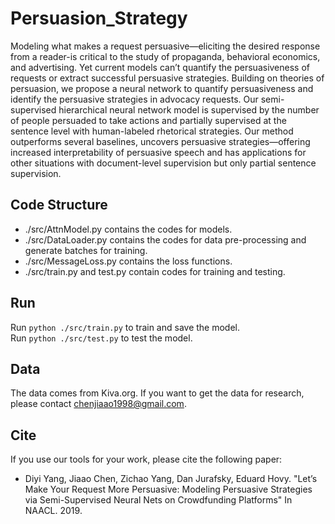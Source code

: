 # Persuasion_Strategy

Modeling what makes a request persuasive—eliciting the desired response from a reader-is critical to the study of propaganda, behavioral economics, and advertising. Yet current models can’t quantify the persuasiveness of requests or extract successful persuasive strategies. Building on theories of persuasion, we propose a neural network to quantify persuasiveness and identify the persuasive strategies in advocacy requests. Our semi-supervised hierarchical neural network model is supervised by the number of people persuaded to take actions and partially supervised at the sentence level with human-labeled rhetorical strategies. Our method outperforms several baselines, uncovers persuasive strategies—offering increased interpretability of persuasive speech and has applications for other situations with document-level supervision but only partial sentence supervision.

## Code Structure

* ./src/AttnModel.py contains the codes for models.    
* ./src/DataLoader.py contains the codes for data pre-processing and generate batches for training.     
* ./src/MessageLoss.py contains the loss functions.     
* ./src/train.py and test.py contain codes for training and testing.

## Run

Run ```python ./src/train.py``` to train and save the model.         
Run ```python ./src/test.py```  to test the model.

## Data

The data comes from Kiva.org. If you want to get the data for research, please contact chenjiaao1998@gmail.com.

## Cite
If you use our tools for your work, please cite the following paper:

* Diyi Yang, Jiaao Chen, Zichao Yang, Dan Jurafsky, Eduard Hovy. "Let’s Make Your Request More Persuasive: Modeling Persuasive Strategies via Semi-Supervised Neural Nets on Crowdfunding Platforms" In NAACL. 2019.

